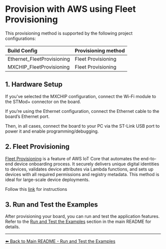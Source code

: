 # Provision with AWS using Fleet Provisioning

This provisioning method is supported by the following project configurations:

|       Build Config          | Provisioning method       |
|:---------                   |:----------                |
| Ethernet_FleetProvisioning  | Fleet Provisioning        |
| MXCHIP_FleetProvisioning    | Fleet Provisioning        |


## 1. Hardware Setup

If you’ve selected the MXCHIP configuration, connect the Wi-Fi module to the STMod+ connector on the board.

If you’re using the Ethernet configuration, connect the Ethernet cable to the board’s Ethernet port.

Then, in all cases, connect the board to your PC via the ST-Link USB port to power it and enable programming/debugging.

## 2. Fleet Provisioning

[Fleet Provisioning](https://docs.aws.amazon.com/iot/latest/developerguide/provision-wo-cert.html#claim-based) is a feature of AWS IoT Core that automates the end-to-end device onboarding process. It securely delivers unique digital identities to devices, validates device attributes via Lambda functions, and sets up devices with all required permissions and registry metadata. This method is ideal for large-scale device deployments.

Follow this [link](https://github.com/SlimJallouli/stm32mcu_aws_fleetProvisioning) for instructions

## 3. Run and Test the Examples

After provisioning your board, you can run and test the application features. Refer to the [Run and Test the Examples](readme.md#7-run-and-test-the-examples) section in the main README for details.

---

[⬅️ Back to Main README - Run and Test the Examples](readme.md#7-run-and-test-the-examples)